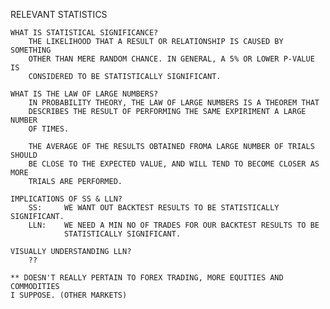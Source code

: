 
RELEVANT STATISTICS

    WHAT IS STATISTICAL SIGNIFICANCE?
        THE LIKELIHOOD THAT A RESULT OR RELATIONSHIP IS CAUSED BY SOMETHING
        OTHER THAN MERE RANDOM CHANCE. IN GENERAL, A 5% OR LOWER P-VALUE IS
        CONSIDERED TO BE STATISTICALLY SIGNIFICANT.

    WHAT IS THE LAW OF LARGE NUMBERS?
        IN PROBABILITY THEORY, THE LAW OF LARGE NUMBERS IS A THEOREM THAT 
        DESCRIBES THE RESULT OF PERFORMING THE SAME EXPIRIMENT A LARGE NUMBER
        OF TIMES.

        THE AVERAGE OF THE RESULTS OBTAINED FROMA LARGE NUMBER OF TRIALS SHOULD 
        BE CLOSE TO THE EXPECTED VALUE, AND WILL TEND TO BECOME CLOSER AS MORE 
        TRIALS ARE PERFORMED. 

    IMPLICATIONS OF SS & LLN?
        SS:     WE WANT OUT BACKTEST RESULTS TO BE STATISTICALLY SIGNIFICANT.
        LLN:    WE NEED A MIN NO OF TRADES FOR OUR BACKTEST RESULTS TO BE
                STATISTICALLY SIGNIFICANT.

    VISUALLY UNDERSTANDING LLN?
        ??

    ** DOESN'T REALLY PERTAIN TO FOREX TRADING, MORE EQUITIES AND COMMODITIES
    I SUPPOSE. (OTHER MARKETS)
